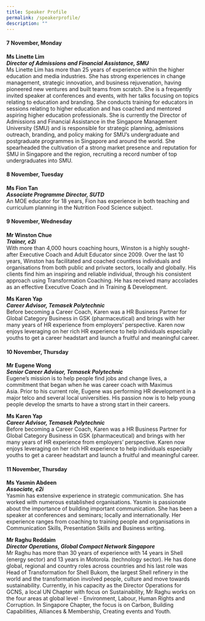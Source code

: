 ```yaml
---
title: Speaker Profile
permalink: /speakerprofile/
description: ""
---
```

#### 7 November, Monday

**Ms Linette Lim <br/>*Director of Admissions and Financial Assistance, SMU***  
 Ms Linette Lim has more than 25 years of experience within the higher education and media industries. She has strong experiences in change management, strategic innovation, and business rejuvenation, having pioneered new ventures and built teams from scratch. She is a frequently invited speaker at conferences and events, with her talks focusing on topics relating to education and branding. She conducts training for educators in sessions relating to higher education and has coached and mentored aspiring higher education professionals. She is currently the Director of Admissions and Financial Assistance in the Singapore Management University (SMU) and is responsible for strategic planning, admissions outreach, branding, and policy making for SMU’s undergraduate and postgraduate programmes in Singapore and around the world. She spearheaded the cultivation of a strong market presence and reputation for SMU in Singapore and the region, recruiting a record number of top undergraduates into SMU.  


#### 8 November, Tuesday

**Ms Fion Tan <br/>*Associate Programme Director, SUTD***  
An MOE educator for 18 years, Fion has experience in both teaching and curriculum planning in the Nutrition Food Science subject.

#### 9 November, Wednesday

**Mr Winston Chue <br/>*Trainer, e2i***  
With more than 4,000 hours coaching hours, Winston is a highly sought-after Executive Coach and Adult Educator since 2009. Over the last 10 years, Winston has facilitated and coached countless individuals and organisations from both public and private sectors, locally and globally. His clients find him an inspiring and reliable individual, through his consistent approach using Transformation Coaching. He has received many accolades as an effective Executive Coach and in Training & Development.

**Ms Karen Yap <br/>*Career Advisor, Temasek Polytechnic***  
Before becoming a Career Coach, Karen was a HR Business Partner for Global Category Business in GSK (pharmaceutical) and brings with her many years of HR experience from employers’ perspective. Karen now enjoys leveraging on her rich HR experience to help individuals especially youths to get a career headstart and launch a fruitful and meaningful career.

#### 10 November, Thursday

**Mr Eugene Wong <br/> *Senior Career Advisor, Temasek Polytechnic***  
Eugene’s mission is to help people find jobs and change lives, a commitment that began when he was career coach with Maximus Asia. Prior to his current role, Eugene was performing HR development in a major telco and several local universities. His passion now is to help young people develop the smarts to have a strong start in their careers.

**Ms Karen Yap <br/> *Career Advisor, Temasek Polytechnic***  
Before becoming a Career Coach, Karen was a HR Business Partner for Global Category Business in GSK (pharmaceutical) and brings with her many years of HR experience from employers’ perspective. Karen now enjoys leveraging on her rich HR experience to help individuals especially youths to get a career headstart and launch a fruitful and meaningful career.  

#### 11 November, Thursday

**Ms Yasmin Abdeen <br/> *Associate, e2i***  
 Yasmin has extensive experience in strategic communication. She has worked with numerous established organisations. Yasmin is passionate about the importance of building important communication. She has been a speaker at conferences and seminars; locally and internationally. Her experience ranges from coaching to training people and organisations in Communication Skills, Presentation Skills and Business writing.      

**Mr Raghu Reddaim <br/> *Director Operations, Global Compact Network Singapore***  
Mr Raghu has more than 30 years of experience with 14 years in Shell (energy sector) and 13 years in Motorola. (technology sector). He has done global, regional and country roles across countries and his last role was Head of Transformation for Shell Bukom, the largest Shell refinery in the world and the transformation involved people, culture and move towards sustainability. Currently, in his capacity as the Director Operations for GCNS, a local UN Chapter with focus on Sustainability, Mr Raghu works on the four areas at global level - Environment, Labour, Human Rights and Corruption. In Singapore Chapter, the focus is on Carbon, Building Capabilities, Alliances & Membership, Creating events and Youth.